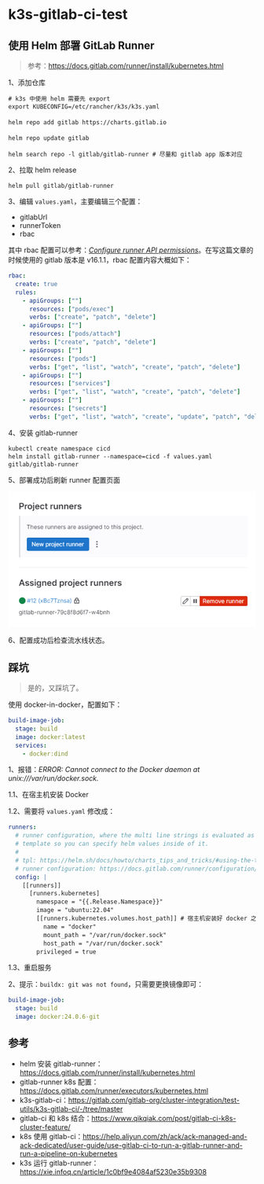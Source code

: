 # k3s-gitlab-ci-test

## 使用 Helm 部署 GitLab Runner

> 参考：https://docs.gitlab.com/runner/install/kubernetes.html

1、添加仓库

```shell
# k3s 中使用 helm 需要先 export
export KUBECONFIG=/etc/rancher/k3s/k3s.yaml

helm repo add gitlab https://charts.gitlab.io

helm repo update gitlab

helm search repo -l gitlab/gitlab-runner # 尽量和 gitlab app 版本对应
```

2、拉取 helm release

```shell
helm pull gitlab/gitlab-runner
```

3、编辑 `values.yaml`，主要编辑三个配置：

* gitlabUrl
* runnerToken
* rbac

其中 rbac 配置可以参考：[_Configure runner API permissions_](https://docs.gitlab.com/runner/executors/kubernetes.html#configure-runner-api-permissions)。在写这篇文章的时候使用的 gitlab 版本是 v16.1.1，rbac 配置内容大概如下：
```yaml
rbac:
  create: true
  rules:
    - apiGroups: [""]
      resources: ["pods/exec"]
      verbs: ["create", "patch", "delete"]
    - apiGroups: [""]
      resources: ["pods/attach"]
      verbs: ["create", "patch", "delete"]
    - apiGroups: [""]
      resources: ["pods"]
      verbs: ["get", "list", "watch", "create", "patch", "delete"]
    - apiGroups: [""]
      resources: ["services"]
      verbs: ["get", "list", "watch", "create", "patch", "delete"]
    - apiGroups: [""]
      resources: ["secrets"]
      verbs: ["get", "list", "watch", "create", "update", "patch", "delete"]
```

4、安装 gitlab-runner
```shell
kubectl create namespace cicd
helm install gitlab-runner --namespace=cicd -f values.yaml gitlab/gitlab-runner
```

5、部署成功后刷新 runner 配置页面

![image-20230911113746171](./assets/image-20230911113746171.png)

6、配置成功后检查流水线状态。

## 踩坑

> 是的，又踩坑了。

使用 docker-in-docker，配置如下：

```yaml
build-image-job:
  stage: build
  image: docker:latest
  services:
    - docker:dind
```

1、报错：_ERROR: Cannot connect to the Docker daemon at unix:///var/run/docker.sock._

1.1、在宿主机安装 Docker

1.2、需要将 `values.yaml` 修改成：

```yaml
runners:
  # runner configuration, where the multi line strings is evaluated as
  # template so you can specify helm values inside of it.
  #
  # tpl: https://helm.sh/docs/howto/charts_tips_and_tricks/#using-the-tpl-function
  # runner configuration: https://docs.gitlab.com/runner/configuration/advanced-configuration.html
  config: |
    [[runners]]
      [runners.kubernetes]
        namespace = "{{.Release.Namespace}}"
        image = "ubuntu:22.04"
        [[runners.kubernetes.volumes.host_path]] # 宿主机安装好 docker 之后，添加这部分内容
          name = "docker"
          mount_path = "/var/run/docker.sock"
          host_path = "/var/run/docker.sock"
        privileged = true
```

1.3、重启服务



2、提示：`buildx: git was not found`，只需要更换镜像即可：

```yml
build-image-job:
  stage: build
  image: docker:24.0.6-git
```



## 参考

* helm 安装 gitlab-runner：https://docs.gitlab.com/runner/install/kubernetes.html
* gitlab-runner k8s 配置：https://docs.gitlab.com/runner/executors/kubernetes.html
* k3s-gitlab-ci：https://gitlab.com/gitlab-org/cluster-integration/test-utils/k3s-gitlab-ci/-/tree/master
* gitlab-ci 和 k8s 结合：https://www.qikqiak.com/post/gitlab-ci-k8s-cluster-feature/
* k8s 使用 gitlab-ci：https://help.aliyun.com/zh/ack/ack-managed-and-ack-dedicated/user-guide/use-gitlab-ci-to-run-a-gitlab-runner-and-run-a-pipeline-on-kubernetes
* k3s 运行 gitlab-runner：https://xie.infoq.cn/article/1c0bf9e4084af5230e35b9308